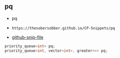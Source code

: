 
## pq

- pq
- ```
  https://thesobersobber.github.io/CP-Snippets/pq
  ```
- [github-snip-file](https://github.com/theSoberSobber/CP-Snippets/blob/main/snippets.json#L1754)

```cpp
priority_queue<int> pq;
priority_queue<int, vector<int>, greater<>> pq;
```
